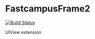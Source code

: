 # FastcampusFrame2

[![Build Status](https://travis-ci.org/sean-jeong/SeanFrame.svg?branch=master)](https://travis-ci.org/sean-jeong/SeanFrame)

UIView extension 

